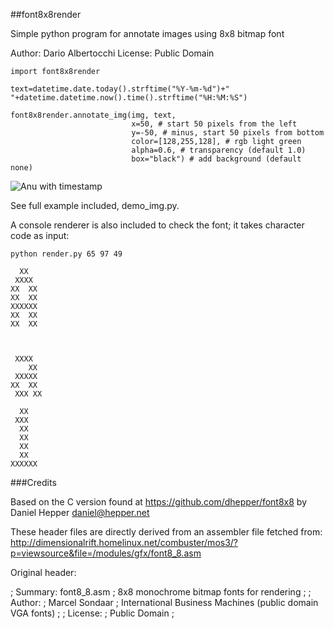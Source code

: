 
##font8x8render

Simple python program for annotate images using 8x8 bitmap font

Author: Dario Albertocchi
License: Public Domain

```
import font8x8render

text=datetime.date.today().strftime("%Y-%m-%d")+" "+datetime.datetime.now().time().strftime("%H:%M:%S")

font8x8render.annotate_img(img, text,
                           x=50, # start 50 pixels from the left
                           y=-50, # minus, start 50 pixels from bottom
                           color=[128,255,128], # rgb light green
                           alpha=0.6, # transparency (default 1.0)
                           box="black") # add background (default none)
```


![Anu with timestamp](https://raw.githubusercontent.com/dariox2/font8x8render/master/demo_annotated.png)


See full example included, demo_img.py.


A console renderer is also included to check 
the font; it takes character code as input:

```
python render.py 65 97 49

  XX
 XXXX
XX  XX
XX  XX
XXXXXX
XX  XX
XX  XX



 XXXX
    XX
 XXXXX
XX  XX
 XXX XX

  XX
 XXX
  XX
  XX
  XX
  XX
XXXXXX
```



###Credits

Based on the C version found at https://github.com/dhepper/font8x8
by Daniel Hepper <daniel@hepper.net>

These header files are directly derived from an assembler file fetched from:
http://dimensionalrift.homelinux.net/combuster/mos3/?p=viewsource&file=/modules/gfx/font8_8.asm

Original header:

; Summary: font8_8.asm
; 8x8 monochrome bitmap fonts for rendering
;
; Author:
;     Marcel Sondaar
;     International Business Machines (public domain VGA fonts)
;
; License:
;     Public Domain
;


